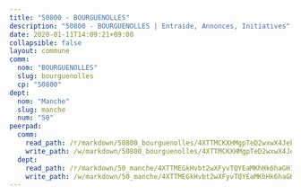 ```yaml
---
title: "50800 - BOURGUENOLLES"
description: "50800 - BOURGUENOLLES | Entraide, Annonces, Initiatives"
date: 2020-01-11T14:09:21+09:00
collapsible: false
layout: commune
comm:
  nom: "BOURGUENOLLES"
  slug: bourguenolles
  cp: "50800"
dept:
  nom: "Manche"
  slug: manche
  num: "50"
peerpad:
  comm:
    read_path: /r/markdown/50800_bourguenolles/4XTTMCKXHMgpTeD2wxwX4JekMkgE74gEs2BkTFposNMHx5rtR
    write_path: /w/markdown/50800_bourguenolles/4XTTMCKXHMgpTeD2wxwX4JekMkgE74gEs2BkTFposNMHx5rtR-K3TgUtoCgRMb4A8fZ1mc95Bvbn3tH9YcfdA3Lj3gQ3eoaDPN3m3n2qsQrodUTaQk18QCQpSphnL78ofZFHrBLd8JHyAH91RvMT2746Lk7iRHnrUUZLeXXw9wgDYvphXsLxVTRqFF
  dept:
    read_path: /r/markdown/50_manche/4XTTMEGkHvbt2wXFyvTQYEaMKhHk6haGH1SzsRNevKgBDTuXr
    write_path: /w/markdown/50_manche/4XTTMEGkHvbt2wXFyvTQYEaMKhHk6haGH1SzsRNevKgBDTuXr-K3TgUSx1rwmRRLqHcTLLdo4dVfTRKvf94KKagmUFPevWSp2f9nuc6fJF25TtLArzK8teuQ5TvuAMqW38N2MYgT18hBoXtjmKX9WuSn2vkujmSJPp3gF4gsuMmfEM8Th4Ap94heFE
---
```


